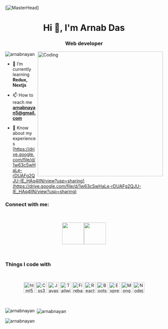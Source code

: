 [![MasterHead](https://i.ibb.co.com/DzkGgHp/Your-paragraph-text.png)]
<h1 align="center">Hi 👋, I'm Arnab Das</h1>
<h3 align="center">Web developer</h3>
<img align="right" alt="Coding" width="400" src="https://cdn.dribbble.com/users/1162077/screenshots/3848914/programmer.gif">
<p align="left"> <img src="https://komarev.com/ghpvc/?username=arnabnayan&label=Profile%20views&color=0e75b6&style=flat" alt="arnabnayan" /> </p>

- 🌱 I’m currently learning **Redux, Nextjs**

- 📫 How to reach me **arnabnayan5@gmail.com**

- 📄 Know about my experiences [https://drive.google.com/file/d/1w63cSwHaLe-rDUAFg2QJU-IE_HAq4llN/view?usp=sharing](https://drive.google.com/file/d/1w63cSwHaLe-rDUAFg2QJU-IE_HAq4llN/view?usp=sharing)

<h3 align="left">Connect with me:</h3>
<br />

[<p align="center"><img height="70" src="https://github.com/mir-hussain/mir-hussain/blob/main/images/icons/Linkedin.png">](https://www.linkedin.com/in/arnab-das-945ba2280/)[<img height="70" src="https://github.com/mir-hussain/mir-hussain/blob/main/images/icons/Facebook.png">](https://www.facebook.com/arnabdas.nayan)

<br />
<h3>Things I code with</h3>
<br />
<p align="center">
   <img height="35" alt="html5" src="https://img.shields.io/badge/-HTML5-E34F26?style=flat-square&logo=html5&logoColor=white" />
   <img height="35" alt="Css3" src="https://img.shields.io/badge/CSS3-2088FF?style=flat-square&logo=css3&logoColor=white" />
  <img height="35" alt="Javascript" src="https://img.shields.io/badge/-Javascript-yellow?style=flat-square&logo=javascript&logoColor=white&altcolor="white" />
    <img height="35" alt="Tailwind Css" src="https://img.shields.io/badge/Tailwind%20Css-E10098?style=flat-square&logo=tailwind%20css&logoColor=white"/>
  <img height="35" alt="Firebase" src="https://img.shields.io/badge/Firebase-F9A03C?style=flat-square&logo=firebase&logoColor=white" />
  <img height="35" alt="React" src="https://img.shields.io/badge/-React-45b8d8?style=flat-square&logo=react&logoColor=white" />
   <img height="35" alt="Bootstrap" src="https://img.shields.io/badge/Bootstrap-430098?style=flat-square&logo=bootstrap&logoColor=white" />
   <img height="35" alt="Expressjs" src="https://img.shields.io/badge/Expressjs-FB542B?style=flat-square&logo=express&logoColor=white" />
  <img height="35" alt="MongoDB" src="https://img.shields.io/badge/-MongoDB-13aa52?style=flat-square&logo=mongodb&logoColor=white" />
  <img height="35" alt="Nodejs" src="https://img.shields.io/badge/-Nodejs-43853d?style=flat-square&logo=Node.js&logoColor=white" />
</p>
<br />
<p><img align="left" src="https://github-readme-stats.vercel.app/api/top-langs?username=arnabnayan&show_icons=true&locale=en&layout=compact" alt="arnabnayan" /></p>

<p>&nbsp;<img align="center" src="https://github-readme-stats.vercel.app/api?username=arnabnayan&show_icons=true&locale=en" alt="arnabnayan" /></p>

<p><img align="center" src="https://github-readme-streak-stats.herokuapp.com/?user=arnabnayan&" alt="arnabnayan" /></p>
